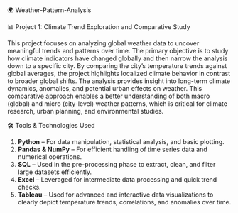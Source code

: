  🌍 Weather-Pattern-Analysis

📊 Project 1: Climate Trend Exploration and Comparative Study

This project focuses on analyzing global weather data to uncover meaningful trends and patterns over time. The primary objective is to study how climate indicators have changed globally and then narrow the analysis down to a specific city. By comparing the city’s temperature trends against global averages, the project highlights localized climate behavior in contrast to broader global shifts.
The analysis provides insight into long-term climate dynamics, anomalies, and potential urban effects on weather. This comparative approach enables a better understanding of both macro (global) and micro (city-level) weather patterns, which is critical for climate research, urban planning, and environmental studies.

🛠️ Tools & Technologies Used

1. **Python** – For data manipulation, statistical analysis, and basic plotting.
2. **Pandas & NumPy** – For efficient handling of time series data and numerical operations.
3. **SQL** – Used in the pre-processing phase to extract, clean, and filter large datasets efficiently.
4. **Excel** – Leveraged for intermediate data processing and quick trend checks.
5. **Tableau** – Used for advanced and interactive data visualizations to clearly depict temperature trends, correlations, and anomalies over time.



